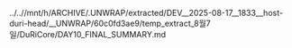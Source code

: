 ../..//mnt/h/ARCHIVE/.UNWRAP/extracted/DEV__2025-08-17__1833__host-duri-head/__UNWRAP/60c0fd3ae9/temp_extract_8월7일/DuRiCore/DAY10_FINAL_SUMMARY.md